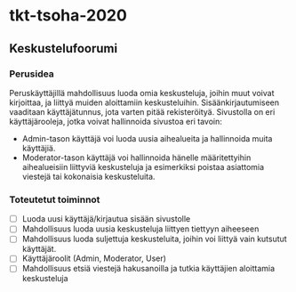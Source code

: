 # tkt-tsoha-2020


## Keskustelufoorumi

### Perusidea

Peruskäyttäjillä mahdollisuus luoda omia keskusteluja, joihin muut voivat kirjoittaa, ja liittyä muiden aloittamiin keskusteluihin. Sisäänkirjautumiseen vaaditaan käyttäjätunnus, jota varten pitää rekisteröityä.
Sivustolla on eri käyttäjärooleja, jotka voivat hallinnoida sivustoa eri tavoin:
 - Admin-tason käyttäjä voi luoda uusia aihealueita ja hallinnoida muita käyttäjiä.
 - Moderator-tason käyttäjä voi hallinnoida hänelle määritettyihin aihealueisiin liittyviä keskusteluja ja esimerkiksi poistaa asiattomia viestejä tai kokonaisia keskusteluita.
 
### Toteutetut toiminnot

- [ ] Luoda uusi käyttäjä/kirjautua sisään sivustolle
- [ ] Mahdollisuus luoda uusia keskusteluja liittyen tiettyyn aiheeseen
- [ ] Mahdollisuus luoda suljettuja keskusteluita, joihin voi liittyä vain kutsutut käyttäjät.
- [ ] Käyttäjäroolit (Admin, Moderator, User)
- [ ] Mahdollisuus etsiä viestejä hakusanoilla ja tutkia käyttäjien aloittamia keskusteluja
